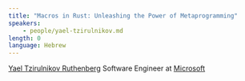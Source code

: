 ```yaml
---
title: "Macros in Rust: Unleashing the Power of Metaprogramming"
speakers:
    - people/yael-tzirulnikov.md
length: 0
language: Hebrew
---
```


[Yael Tzirulnikov Ruthenberg](https://www.linkedin.com/in/yael-ruthenberg-04bb18148/) Software Engineer at [Microsoft](https://www.microsoft.com/)
